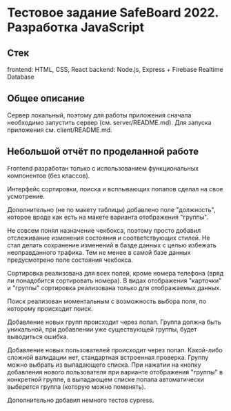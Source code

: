 # Тестовое задание SafeBoard 2022. Разработка JavaScript

## Стек

frontend: HTML, CSS, React
backend: Node.js, Express + Firebase Realtime Database

## Общее описание

Сервер локальный, поэтому для работы приложения сначала необходимо запустить сервер (см. server/README.md).
Для запуска приложения см. client/README.md.

## Небольшой отчёт по проделанной работе

Frontend разработан только с использованием функциональных компонентов (без классов).

Интерфейс сортировки, поиска и всплывающих попапов сделал на свое усмотрение.

Дополнительно (не по макету таблицы) добавлено поле "должность", которое вроде как есть на макете варианта отображения "группы".

Не совсем понял назначение чекбокса, поэтому просто добавил отслеживание изменения состояния и соответствующих стилей. Не стал делать сохранение изменений в базде данных с целью избежать неоправданного трафика. Тем не менее в самой базе данных предусмотрено поле состояния чекбокса.

Сортировка реализована для всех полей, кроме номера телефона (вряд ли понадобится сортировать номера). В видах отображения "карточки" и "группы" сортировка реализована только для отображаемых данных.

Поиск реализован моментальным с возможность выбора поля, по которому происходит поиск.

Добавление новых групп происходит через попап. Группа должна быть уникальной, при добавлении уже существующей группы, будет выводиться ошибка.

Добавление новых пользователей происходит через попап. Какой-либо сложной валидации нет, стандартная встроенная проверка. Группу можно выбрать из выпадающего списка. При нажатии на кнопку добавления нового пользователя при варианте отображения "группы" в конкретной группе, в выпадающем списке попапа автоматически выберется группа (которую можно поменять).

Дополнительно добавил немного тестов cypress.
